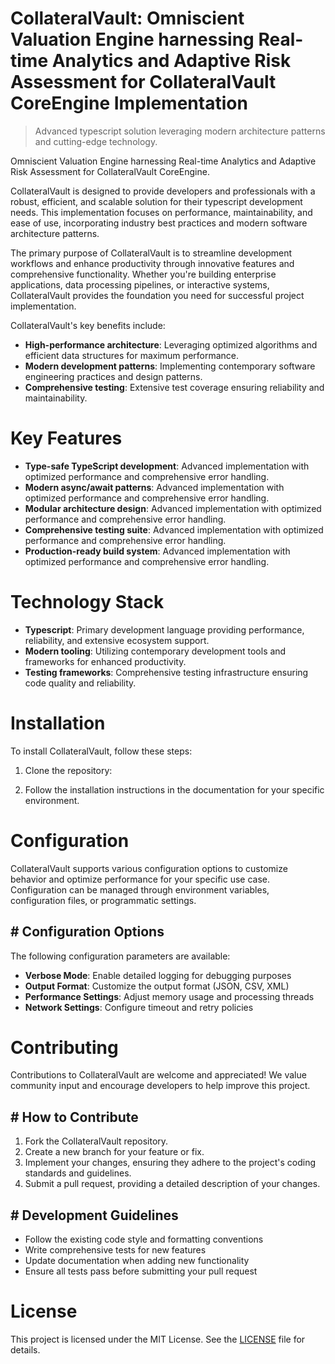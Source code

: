 <!-- fallback_CollateralVault_20251002201732_23674 -->

# CollateralVault: Omniscient Valuation Engine harnessing Real-time Analytics and Adaptive Risk Assessment for CollateralVault CoreEngine Implementation
> Advanced typescript solution leveraging modern architecture patterns and cutting-edge technology.

Omniscient Valuation Engine harnessing Real-time Analytics and Adaptive Risk Assessment for CollateralVault CoreEngine.

CollateralVault is designed to provide developers and professionals with a robust, efficient, and scalable solution for their typescript development needs. This implementation focuses on performance, maintainability, and ease of use, incorporating industry best practices and modern software architecture patterns.

The primary purpose of CollateralVault is to streamline development workflows and enhance productivity through innovative features and comprehensive functionality. Whether you're building enterprise applications, data processing pipelines, or interactive systems, CollateralVault provides the foundation you need for successful project implementation.

CollateralVault's key benefits include:

* **High-performance architecture**: Leveraging optimized algorithms and efficient data structures for maximum performance.
* **Modern development patterns**: Implementing contemporary software engineering practices and design patterns.
* **Comprehensive testing**: Extensive test coverage ensuring reliability and maintainability.

# Key Features

* **Type-safe TypeScript development**: Advanced implementation with optimized performance and comprehensive error handling.
* **Modern async/await patterns**: Advanced implementation with optimized performance and comprehensive error handling.
* **Modular architecture design**: Advanced implementation with optimized performance and comprehensive error handling.
* **Comprehensive testing suite**: Advanced implementation with optimized performance and comprehensive error handling.
* **Production-ready build system**: Advanced implementation with optimized performance and comprehensive error handling.

# Technology Stack

* **Typescript**: Primary development language providing performance, reliability, and extensive ecosystem support.
* **Modern tooling**: Utilizing contemporary development tools and frameworks for enhanced productivity.
* **Testing frameworks**: Comprehensive testing infrastructure ensuring code quality and reliability.

# Installation

To install CollateralVault, follow these steps:

1. Clone the repository:


2. Follow the installation instructions in the documentation for your specific environment.

# Configuration

CollateralVault supports various configuration options to customize behavior and optimize performance for your specific use case. Configuration can be managed through environment variables, configuration files, or programmatic settings.

## # Configuration Options

The following configuration parameters are available:

* **Verbose Mode**: Enable detailed logging for debugging purposes
* **Output Format**: Customize the output format (JSON, CSV, XML)
* **Performance Settings**: Adjust memory usage and processing threads
* **Network Settings**: Configure timeout and retry policies

# Contributing

Contributions to CollateralVault are welcome and appreciated! We value community input and encourage developers to help improve this project.

## # How to Contribute

1. Fork the CollateralVault repository.
2. Create a new branch for your feature or fix.
3. Implement your changes, ensuring they adhere to the project's coding standards and guidelines.
4. Submit a pull request, providing a detailed description of your changes.

## # Development Guidelines

* Follow the existing code style and formatting conventions
* Write comprehensive tests for new features
* Update documentation when adding new functionality
* Ensure all tests pass before submitting your pull request

# License

This project is licensed under the MIT License. See the [LICENSE](https://github.com/mpermar082/CollateralVault/blob/main/LICENSE) file for details.
